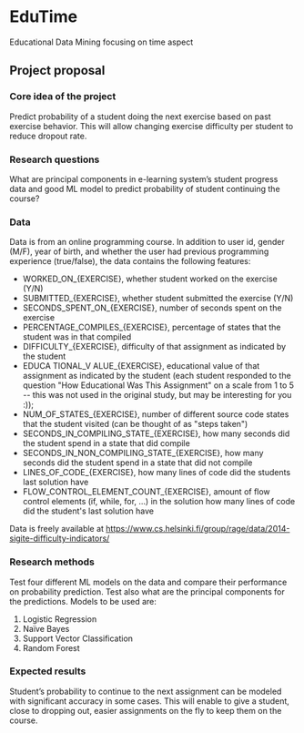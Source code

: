 # EduTime
Educational Data Mining focusing on time aspect

## Project proposal

### Core idea of the project
Predict probability of a student doing the next exercise based on past exercise behavior. This will allow changing exercise difficulty per student to reduce dropout rate.

### Research questions
What are principal components in e-learning system’s student progress data and good ML model to predict probability of student continuing the course?

### Data
Data is from an online programming course. In addition to user id, gender (M/F), year of birth, and whether the user had previous programming experience (true/false), the data contains the following features:
- WORKED_ON_{EXERCISE}, whether student worked on the exercise (Y/N)
- SUBMITTED_{EXERCISE}, whether student submitted the exercise (Y/N)
- SECONDS_SPENT_ON_{EXERCISE}, number of seconds spent on the exercise
- PERCENTAGE_COMPILES_{EXERCISE}, percentage of states that the student was in that
compiled
- DIFFICULTY_{EXERCISE}, difficulty of that assignment as indicated by the student
- EDUCA TIONAL_V ALUE_{EXERCISE}, educational value of that assignment as indicated
by the student (each student responded to the question "How Educational Was This Assignment" on a scale from 1 to 5 -- this was not used in the original study, but may be interesting for you :));
- NUM_OF_STATES_{EXERCISE}, number of different source code states that the student visited (can be thought of as "steps taken")
- SECONDS_IN_COMPILING_STATE_{EXERCISE}, how many seconds did the student spend in a state that did compile
- SECONDS_IN_NON_COMPILING_STATE_{EXERCISE}, how many seconds did the student spend in a state that did not compile
- LINES_OF_CODE_{EXERCISE}, how many lines of code did the students last solution have
- FLOW_CONTROL_ELEMENT_COUNT_{EXERCISE}, amount of flow control elements (if, while, for, ...) in the solution how many lines of code did the student's last solution have

Data is freely available at https://www.cs.helsinki.fi/group/rage/data/2014-sigite-difficulty-indicators/

### Research methods
Test four different ML models on the data and compare their performance on probability prediction. Test also what are the principal components for the predictions.
Models to be used are:
1. Logistic Regression
2. Naïve Bayes
3. Support Vector Classification
4. Random Forest

### Expected results
Student’s probability to continue to the next assignment can be modeled with significant accuracy in some cases. This will enable to give a student, close to dropping out, easier assignments on the fly to keep them on the course.
